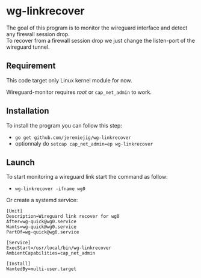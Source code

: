 # wg-linkrecover

The goal of this program is to monitor the wireguard interface and detect any firewall session drop.\
To recover from a firewall session drop we just change the listen-port of the wireguard tunnel.

## Requirement

This code target only Linux kernel module for now.

Wireguard-monitor requires *root* or `cap_net_admin` to work.

## Installation

To install the program you can follow this step:

* `go get github.com/jeremiejig/wg-linkrecover`
* optionnaly do `setcap cap_net_admin=ep wg-linkrecover`

## Launch

To start monitoring a wireguard link start the command as follow:

* `wg-linkrecover -ifname wg0`

Or create a systemd service:

```systemd
[Unit]
Description=Wireguard link recover for wg0
After=wg-quick@wg0.service
Wants=wg-quick@wg0.service
PartOf=wg-quick@wg0.service

[Service]
ExecStart=/usr/local/bin/wg-linkrecover
AmbientCapabilities=cap_net_admin

[Install]
WantedBy=multi-user.target
```
